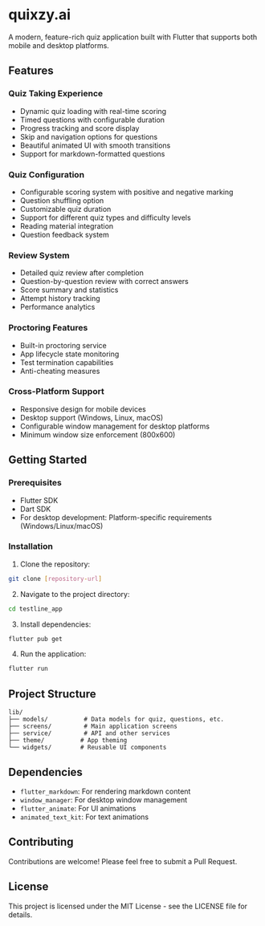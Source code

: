 # quixzy.ai

A modern, feature-rich quiz application built with Flutter that supports both mobile and desktop platforms.

## Features

### Quiz Taking Experience
- Dynamic quiz loading with real-time scoring
- Timed questions with configurable duration
- Progress tracking and score display
- Skip and navigation options for questions
- Beautiful animated UI with smooth transitions
- Support for markdown-formatted questions

### Quiz Configuration
- Configurable scoring system with positive and negative marking
- Question shuffling option
- Customizable quiz duration
- Support for different quiz types and difficulty levels
- Reading material integration
- Question feedback system

### Review System
- Detailed quiz review after completion
- Question-by-question review with correct answers
- Score summary and statistics
- Attempt history tracking
- Performance analytics

### Proctoring Features
- Built-in proctoring service
- App lifecycle state monitoring
- Test termination capabilities
- Anti-cheating measures

### Cross-Platform Support
- Responsive design for mobile devices
- Desktop support (Windows, Linux, macOS)
- Configurable window management for desktop platforms
- Minimum window size enforcement (800x600)

## Getting Started

### Prerequisites
- Flutter SDK
- Dart SDK
- For desktop development: Platform-specific requirements (Windows/Linux/macOS)

### Installation

1. Clone the repository:
```bash
git clone [repository-url]
```

2. Navigate to the project directory:
```bash
cd testline_app
```

3. Install dependencies:
```bash
flutter pub get
```

4. Run the application:
```bash
flutter run
```

## Project Structure

```
lib/
├── models/          # Data models for quiz, questions, etc.
├── screens/         # Main application screens
├── service/         # API and other services
├── theme/          # App theming
└── widgets/        # Reusable UI components
```

## Dependencies

- `flutter_markdown`: For rendering markdown content
- `window_manager`: For desktop window management
- `flutter_animate`: For UI animations
- `animated_text_kit`: For text animations

## Contributing

Contributions are welcome! Please feel free to submit a Pull Request.

## License

This project is licensed under the MIT License - see the LICENSE file for details.
